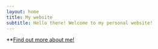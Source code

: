 ```yaml
---
layout: home
title: My website
subtitle: Hello there! Welcome to my personal website!
---
```


**[Find out more about me!](https://bojanamarojevic.github.io/aboutme/)
